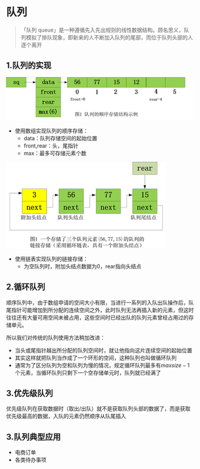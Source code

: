 # 队列

> 「队列 queue」是一种遵循先入先出规则的线性数据结构。顾名思义，队列模拟了排队现象，即新来的人不断加入队列的尾部，而位于队列头部的人逐个离开



## 1.队列的实现

![](./assets/2.队列/队列.png)

* 使用数组实现队列的顺序存储：
  * data：队列存储空间的起始位置
  * front,rear：头，尾指针
  * max：最多可存储元素个数


![](./assets/2.队列/链接存储队列.png)

* 使用链表实现队列的链接存储：
  * 为空队列时，附加头结点数据为0，rear指向头结点



## 2.循环队列

顺序队列中，由于数组申请的空间大小有限，当进行一系列的入队出队操作后，队尾指针可能增加到所分配的连续空间之外，此时队列无法再插入新的元素，但这时往往还有大量可用空间未被占用，这些空间时已经出队的队列元素曾经占用过的存储单元。

所以我们对传统的队列使用方法稍加改进：

* 当头或尾指针越出所分配的队列空间时，就让他指向这片连续空间的起始位置
* 其实这样就把队列当作成了一个环形的空间，这种队列也叫做循环队列
* 通常为了区分队列为空和队列为慢的情况，规定循环队列最多有$maxsize-1$个元素，当循环队列只剩下一个空存储单元时，队列就已经满了



## 3.优先级队列

优先级队列在获取数据时（取出/出队）就不是获取队列头部的数据了，而是获取优先级最高的数据，入队的元素仍然顺序从队尾插入



## 3.队列典型应用

* 电商订单
* 各类待办事项